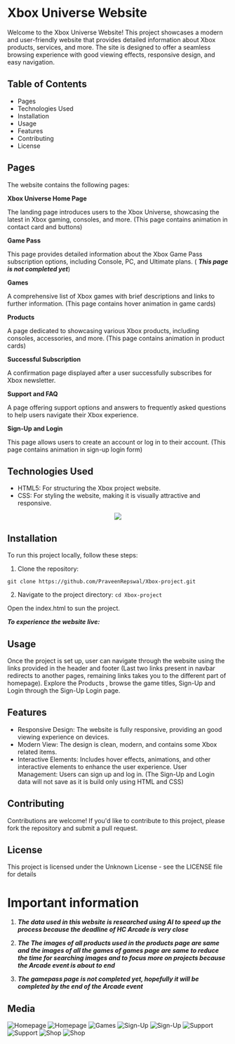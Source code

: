 # Xbox Universe Website

Welcome to the Xbox Universe Website! This project showcases a modern and user-friendly website that provides detailed information about Xbox products, services, and more. The site is designed to offer a seamless browsing experience with good viewing effects, responsive design, and easy navigation.

## Table of Contents
- Pages
- Technologies Used
- Installation
- Usage
- Features
- Contributing
- License

## Pages
The website contains the following pages:

**Xbox Universe Home Page**

The landing page introduces users to the Xbox Universe, showcasing the latest in Xbox gaming, consoles, and more. (This page contains animation in contact card and buttons)

**Game Pass**

This page provides detailed information about the Xbox Game Pass subscription options, including Console, PC, and Ultimate plans. ( ***This page is not completed yet***)

**Games**

A comprehensive list of Xbox games with brief descriptions and links to further information. (This page contains hover animation in game cards)

**Products**

A page dedicated to showcasing various Xbox products, including consoles, accessories, and more. (This page contains animation in product cards)

**Successful Subscription**

A confirmation page displayed after a user successfully subscribes for Xbox newsletter.

**Support and FAQ**

A page offering support options and answers to frequently asked questions to help users navigate their Xbox experience.

**Sign-Up and Login**

This page allows users to create an account or log in to their account. (This page contains animation in sign-up login form)

## Technologies Used
- HTML5: For structuring the Xbox project website.
- CSS: For styling the website, making it is visually attractive and responsive.

<p align="center">
  <a href="https://skillicons.dev">
    <img src="https://skillicons.dev/icons?i=html,css" />
  </a>
</p>

## Installation
To run this project locally, follow these steps:

1. Clone the repository:

`git clone https://github.com/PraveenRepswal/Xbox-project.git`

2. Navigate to the project directory:
`cd Xbox-project`

Open the index.html to sun the project.


***To experience the website live:*** 

## Usage
Once the project is set up, user can navigate through the website using the links provided in the header and footer (Last two links present in navbar redirects to another pages, remaining links takes you to the different part of homepage). Explore the Products , browse the game titles, Sign-Up and Login through the Sign-Up Login page.

## Features
- Responsive Design: The website is fully responsive, providing an good viewing experience on devices.
- Modern View: The design is clean, modern, and contains some Xbox related items.
- Interactive Elements: Includes hover effects, animations, and other interactive elements to enhance the user experience.
User Management: Users can sign up and log in. (The Sign-Up and Login data will not save as it is build only using HTML and CSS)

## Contributing
Contributions are welcome! If you'd like to contribute to this project, please fork the repository and submit a pull request.

## License
This project is licensed under the Unknown License - see the LICENSE file for details

# Important information

1. ***The data used in this website is researched using AI to speed up the process because the deadline of HC Arcade is very close***

2. ***The The images of all products used in the products page are same and the images of all the games of games page are same to reduce the time for searching images and to focus more on projects because the Arcade event is about to end***

3. ***The gamepass page is not completed yet, hopefully it will be completed by the end of the Arcade event***

## Media

![Homepage](https://github.com/user-attachments/assets/c80592a9-e770-428e-b10e-ff4ad813d9fd)
![Homepage](https://github.com/user-attachments/assets/cf74c3b1-dcba-43f8-afcf-890311429f0e)
![Games](https://github.com/user-attachments/assets/fbf47449-342f-4f9d-9813-afef8fa5291b)
![Sign-Up](https://github.com/user-attachments/assets/c33e977b-5f10-4364-8dba-0380bcae8b60)
![Sign-Up](https://github.com/user-attachments/assets/59779769-c8fe-4694-9bbf-5173ce56ea7f)
![Support](https://github.com/user-attachments/assets/a3243847-4b0d-46d5-9e62-7efa8b58b6ff)
![Support](https://github.com/user-attachments/assets/52bac965-b0f5-4034-b88c-32aaf93c8c8e)
![Shop](https://github.com/user-attachments/assets/3190497e-5bc7-41bd-a9cf-297c17f2c4dc)
![Shop](https://github.com/user-attachments/assets/f31bd90e-da5a-4d40-928b-21d7c6b66ead)
